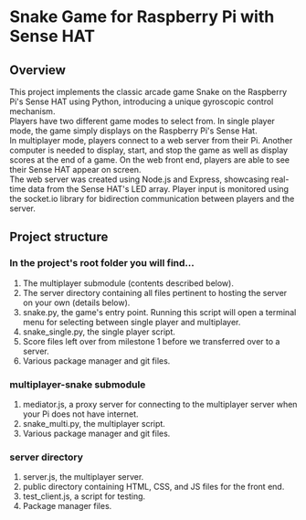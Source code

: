 # Snake Game for Raspberry Pi with Sense HAT

## Overview
This project implements the classic arcade game Snake on the Raspberry Pi's Sense HAT using Python, introducing a unique gyroscopic control mechanism.  
Players have two different game modes to select from. In single player mode, the game simply displays on the Raspberry Pi's Sense Hat.  
In multiplayer mode, players connect to a web server from their Pi. Another computer is needed to display, start, and stop the game as well as display scores at the end of a game. On the web front end, players are able to see their Sense HAT appear on screen.  
The web server was created using Node.js and Express, showcasing real-time data from the Sense HAT's LED array. Player input is monitored using the socket.io library for bidirection communication between players and the server.  

## Project structure
### In the project's root folder you will find...
1. The multiplayer submodule (contents described below).
2. The server directory containing all files pertinent to hosting the server on your own (details below).
3. snake.py, the game's entry point. Running this script will open a terminal menu for selecting between single player and multiplayer.
4. snake_single.py, the single player script.
5. Score files left over from milestone 1 before we transferred over to a server.
6. Various package manager and git files.

### multiplayer-snake submodule
1. mediator.js, a proxy server for connecting to the multiplayer server when your Pi does not have internet.
2. snake_multi.py, the multiplayer script.
3. Various package manager and git files.

### server directory
1. server.js, the multiplayer server.
2. public directory containing HTML, CSS, and JS files for the front end.
3. test_client.js, a script for testing.
4. Package manager files.